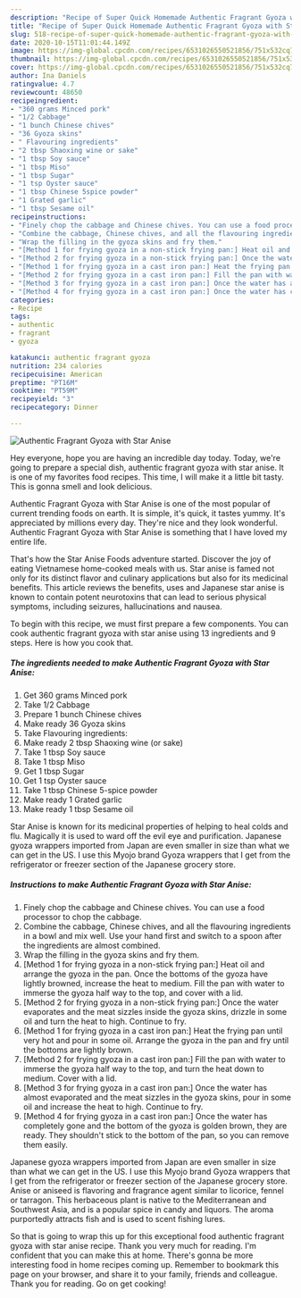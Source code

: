 ```yaml
---
description: "Recipe of Super Quick Homemade Authentic Fragrant Gyoza with Star Anise"
title: "Recipe of Super Quick Homemade Authentic Fragrant Gyoza with Star Anise"
slug: 518-recipe-of-super-quick-homemade-authentic-fragrant-gyoza-with-star-anise
date: 2020-10-15T11:01:44.149Z
image: https://img-global.cpcdn.com/recipes/6531026550521856/751x532cq70/authentic-fragrant-gyoza-with-star-anise-recipe-main-photo.jpg
thumbnail: https://img-global.cpcdn.com/recipes/6531026550521856/751x532cq70/authentic-fragrant-gyoza-with-star-anise-recipe-main-photo.jpg
cover: https://img-global.cpcdn.com/recipes/6531026550521856/751x532cq70/authentic-fragrant-gyoza-with-star-anise-recipe-main-photo.jpg
author: Ina Daniels
ratingvalue: 4.7
reviewcount: 48650
recipeingredient:
- "360 grams Minced pork"
- "1/2 Cabbage"
- "1 bunch Chinese chives"
- "36 Gyoza skins"
- " Flavouring ingredients"
- "2 tbsp Shaoxing wine or sake"
- "1 tbsp Soy sauce"
- "1 tbsp Miso"
- "1 tbsp Sugar"
- "1 tsp Oyster sauce"
- "1 tbsp Chinese 5spice powder"
- "1 Grated garlic"
- "1 tbsp Sesame oil"
recipeinstructions:
- "Finely chop the cabbage and Chinese chives. You can use a food processor to chop the cabbage."
- "Combine the cabbage, Chinese chives, and all the flavouring ingredients in a bowl and mix well. Use your hand first and switch to a spoon after the ingredients are almost combined."
- "Wrap the filling in the gyoza skins and fry them."
- "[Method 1 for frying gyoza in a non-stick frying pan:] Heat oil and arrange the gyoza in the pan. Once the bottoms of the gyoza have lightly browned, increase the heat to medium. Fill the pan with water to immerse the gyoza half way to the top, and cover with a lid."
- "[Method 2 for frying gyoza in a non-stick frying pan:] Once the water evaporates and the meat sizzles inside the gyoza skins, drizzle in some oil and turn the heat to high. Continue to fry."
- "[Method 1 for frying gyoza in a cast iron pan:] Heat the frying pan until very hot and pour in some oil. Arrange the gyoza in the pan and fry until the bottoms are lightly brown."
- "[Method 2 for frying gyoza in a cast iron pan:] Fill the pan with water to immerse the gyoza half way to the top, and turn the heat down to medium. Cover with a lid."
- "[Method 3 for frying gyoza in a cast iron pan:] Once the water has almost evaporated and the meat sizzles in the gyoza skins, pour in some oil and increase the heat to high. Continue to fry."
- "[Method 4 for frying gyoza in a cast iron pan:] Once the water has completely gone and the bottom of the gyoza is golden brown, they are ready. They shouldn&#39;t stick to the bottom of the pan, so you can remove them easily."
categories:
- Recipe
tags:
- authentic
- fragrant
- gyoza

katakunci: authentic fragrant gyoza 
nutrition: 234 calories
recipecuisine: American
preptime: "PT16M"
cooktime: "PT59M"
recipeyield: "3"
recipecategory: Dinner

---
```



![Authentic Fragrant Gyoza with Star Anise](https://img-global.cpcdn.com/recipes/6531026550521856/751x532cq70/authentic-fragrant-gyoza-with-star-anise-recipe-main-photo.jpg)

Hey everyone, hope you are having an incredible day today. Today, we're going to prepare a special dish, authentic fragrant gyoza with star anise. It is one of my favorites food recipes. This time, I will make it a little bit tasty. This is gonna smell and look delicious.

Authentic Fragrant Gyoza with Star Anise is one of the most popular of current trending foods on earth. It is simple, it's quick, it tastes yummy. It's appreciated by millions every day. They're nice and they look wonderful. Authentic Fragrant Gyoza with Star Anise is something that I have loved my entire life.

That&#39;s how the Star Anise Foods adventure started. Discover the joy of eating Vietnamese home-cooked meals with us. Star anise is famed not only for its distinct flavor and culinary applications but also for its medicinal benefits. This article reviews the benefits, uses and Japanese star anise is known to contain potent neurotoxins that can lead to serious physical symptoms, including seizures, hallucinations and nausea.


To begin with this recipe, we must first prepare a few components. You can cook authentic fragrant gyoza with star anise using 13 ingredients and 9 steps. Here is how you cook that.

<!--inarticleads1-->

##### The ingredients needed to make Authentic Fragrant Gyoza with Star Anise:

1. Get 360 grams Minced pork
1. Take 1/2 Cabbage
1. Prepare 1 bunch Chinese chives
1. Make ready 36 Gyoza skins
1. Take  Flavouring ingredients:
1. Make ready 2 tbsp Shaoxing wine (or sake)
1. Take 1 tbsp Soy sauce
1. Take 1 tbsp Miso
1. Get 1 tbsp Sugar
1. Get 1 tsp Oyster sauce
1. Take 1 tbsp Chinese 5-spice powder
1. Make ready 1 Grated garlic
1. Make ready 1 tbsp Sesame oil


Star Anise is known for its medicinal properties of helping to heal colds and flu. Magically it is used to ward off the evil eye and purification. Japanese gyoza wrappers imported from Japan are even smaller in size than what we can get in the US. I use this Myojo brand Gyoza wrappers that I get from the refrigerator or freezer section of the Japanese grocery store. 

<!--inarticleads2-->

##### Instructions to make Authentic Fragrant Gyoza with Star Anise:

1. Finely chop the cabbage and Chinese chives. You can use a food processor to chop the cabbage.
1. Combine the cabbage, Chinese chives, and all the flavouring ingredients in a bowl and mix well. Use your hand first and switch to a spoon after the ingredients are almost combined.
1. Wrap the filling in the gyoza skins and fry them.
1. [Method 1 for frying gyoza in a non-stick frying pan:] Heat oil and arrange the gyoza in the pan. Once the bottoms of the gyoza have lightly browned, increase the heat to medium. Fill the pan with water to immerse the gyoza half way to the top, and cover with a lid.
1. [Method 2 for frying gyoza in a non-stick frying pan:] Once the water evaporates and the meat sizzles inside the gyoza skins, drizzle in some oil and turn the heat to high. Continue to fry.
1. [Method 1 for frying gyoza in a cast iron pan:] Heat the frying pan until very hot and pour in some oil. Arrange the gyoza in the pan and fry until the bottoms are lightly brown.
1. [Method 2 for frying gyoza in a cast iron pan:] Fill the pan with water to immerse the gyoza half way to the top, and turn the heat down to medium. Cover with a lid.
1. [Method 3 for frying gyoza in a cast iron pan:] Once the water has almost evaporated and the meat sizzles in the gyoza skins, pour in some oil and increase the heat to high. Continue to fry.
1. [Method 4 for frying gyoza in a cast iron pan:] Once the water has completely gone and the bottom of the gyoza is golden brown, they are ready. They shouldn&#39;t stick to the bottom of the pan, so you can remove them easily.


Japanese gyoza wrappers imported from Japan are even smaller in size than what we can get in the US. I use this Myojo brand Gyoza wrappers that I get from the refrigerator or freezer section of the Japanese grocery store. Anise or aniseed is flavoring and fragrance agent similar to licorice, fennel or tarragon. This herbaceous plant is native to the Mediterranean and Southwest Asia, and is a popular spice in candy and liquors. The aroma purportedly attracts fish and is used to scent fishing lures. 

So that is going to wrap this up for this exceptional food authentic fragrant gyoza with star anise recipe. Thank you very much for reading. I'm confident that you can make this at home. There's gonna be more interesting food in home recipes coming up. Remember to bookmark this page on your browser, and share it to your family, friends and colleague. Thank you for reading. Go on get cooking!
